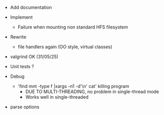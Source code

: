- Add documentation
- Implement
    - Failure when mounting non standard HFS filesystem
- Rewrite
    - file handlers again (OO style, virtual classes)
- valgrind              OK (31/05/25)
- Unit tests ?
- Debug
    - 'find mnt -type f |xargs -n1 -d'\n' cat' killing program 
        - DUE TO MULTI-THREADING, no problem in single-thread mode
        - Works well in single-threaded
    
- parse options
